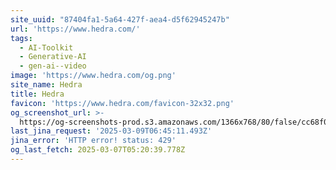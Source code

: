 ```yaml
---
site_uuid: "87404fa1-5a64-427f-aea4-d5f62945247b"
url: 'https://www.hedra.com/'
tags:
  - AI-Toolkit
  - Generative-AI
  - gen-ai--video
image: 'https://www.hedra.com/og.png'
site_name: Hedra
title: Hedra
favicon: 'https://www.hedra.com/favicon-32x32.png'
og_screenshot_url: >-
  https://og-screenshots-prod.s3.amazonaws.com/1366x768/80/false/cc68f0315fe478d547c92d75241b86c2b678885e0d2cfe8ac6c639207b21db29.jpeg
last_jina_request: '2025-03-09T06:45:11.493Z'
jina_error: 'HTTP error! status: 429'
og_last_fetch: 2025-03-07T05:20:39.778Z
---
```


